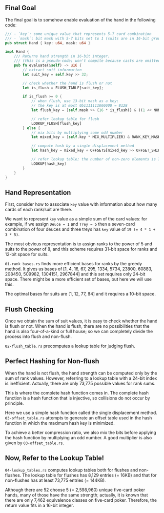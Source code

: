 ## Final Goal

The final goal is to somehow enable evaluation of the hand in the following code:

```rust
/// - `key`: some unique value that represents 5-7 card combination
/// - `mask`: bit mask with 5-7 bits set to 1 (suits are in 16-bit groups)
pub struct Hand { key: u64, mask: u64 }

impl Hand {
    /// Returns hand strength in 16-bit integer.
    /// (this is a pseudo-code; won't compile because casts are omitted)
    pub fn evaluate(&self) -> u16 {
        // extract suit information
        let suit_key = self.key >> 32;

        // check whether the hand is flush or not
        let is_flush = FLUSH_TABLE[suit_key];

        if is_flush >= 0 {
            // when flush, use 13-bit mask as a key:
            // the key is at most 0b1111111000000 = 8128
            let flush_key = (self.mask >> (16 * is_flush)) & ((1 << NUMBER_OF_RANKS) - 1);

            // refer lookup table for flush
            LOOKUP_FLUSH[flush_key]
        } else {
            // mix bits by multiplying some odd number
            let mixed_key = (self.key * MIX_MULTIPLIER) & RANK_KEY_MASK;

            // compute hash by a single displacement method
            let hash_key = mixed_key + OFFSETS[mixed_key >> OFFSET_SHIFT];

            // refer lookup table; the number of non-zero elements is 73775
            LOOKUP[hash_key]
        }
    }
}
```

## Hand Representation

First, consider how to associate `key` value with information about how many cards of each rank/suit are there.

We want to represent `key` value as a simple sum of the card values: for example, if we assign `Deuce = 1` and `Trey = 5` then a seven-card combination of four deuces and three treys has `key` value of `19 (= 4 * 1 + 3 * 5)`.

The most obvious representation is to assign ranks to the power of 5 and suits to the power of 8, and this scheme requires 31-bit space for ranks and 12-bit space for suits.

`01-rank_bases.rs` finds more efficient bases for ranks by the greedy method. It gives us bases of [1, 4, 16, 67, 295, 1334, 5734, 23800, 60883, 208450, 509982, 1304151, 2967844] and this set requires only 24-bit space. There might be a more efficient set of bases, but here we will use this.

The optimal bases for suits are [1, 12, 77, 84] and it requires a 10-bit space.

## Flush Checking

Once we obtain the sum of suit values, it is easy to check whether the hand is flush or not. When the hand is flush, there are no possibilities that the hand is also four-of-a-kind or full house; so we can completely divide the process into flush and non-flush.

`02-flush_table.rs` precomputes a lookup table for judging flush.

## Perfect Hashing for Non-flush

When the hand is not flush, the hand strength can be computed only by the sum of rank values. However, referring to a lookup table with a 24-bit index is inefficient. Actually, there are only 73,775 possible values for rank sums.

This is where the complete hash function comes in. The complete hash function is a hash function that is injective, so collisions do not occur by principle.

Here we use a simple hash function called the single displacement method. `03-offset_table.rs` attempts to generate an offset table used in the hash function in which the maximum hash key is minimized.

To achieve a better compression ratio, we also mix the bits before applying the hash function by multiplying an odd number. A good multiplier is also given by `03-offset_table.rs`.

## Now, Refer to the Lookup Table!

`04-lookup_tables.rs` computes lookup tables both for flushes and non-flushes. The lookup table for flushes has 8,129 entries (= 16KB) and that for non-flushes has at least 73,775 entries (= 144KB).

Although there are 52 choose 5 (= 2,598,960) unique five-card poker hands, many of those have the same strength; actually, it is known that there are only 7,462 equivalence classes on five-card poker. Therefore, the return value fits in a 16-bit integer.

